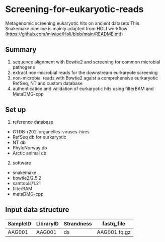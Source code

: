 # Screening-for-eukaryotic-reads
Metagenomic screening eukaryotic hits on ancient datasets
This Snakemake pipeline is mainly adapted from HOLI workflow (https://github.com/miwipe/Holi/blob/main/README.md)
## Summary
1. sequence alignment with Bowtie2 and screening for common microbial pathogens
2. extract non-microbial reads for the downstream eurkaryote screening
3. non-microbial reads with Bowtie2 agaist a comprehensive eurkaryotic RefSeq, NT and custom database
4. authentication and validation of eurkaryotic hits using filterBAM and MetaDMG-cpp
## Set up
1. reference database
  - GTDB-r202-organelles-viruses-hires
  - RefSeq db for eurkaryotic
  - NT db
  - PhyloNorway db
  - Arctic animal db
2. software
  - snakemake
  - bowtie2/2.5.2
  - samtools/1.21
  - filterBAM
  - metaDMG-cpp
## Input data structure
|SampleID|LibraryID|Strandness|fastq_file|
| ------ | ------- | -------- | -------- |
| AAG001 | AAG001 | ds | AAG001.fq.gz |
